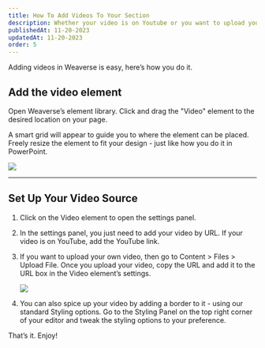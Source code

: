 ```yaml
---
title: How To Add Videos To Your Section
description: Whether your video is on Youtube or you want to upload your own video, adding video in Weaverse is easy. Here's how.
publishedAt: 11-20-2023
updatedAt: 11-20-2023
order: 5
---
```


Adding videos in Weaverse is easy, here’s how you do it.

Add the video element
---------------------

Open Weaverse’s element library. Click and drag the "Video" element to the desired location on your page.

A smart grid will appear to guide you to where the element can be placed. Freely resize the element to fit your design -
just like how you do it in PowerPoint.

![](https://downloads.intercomcdn.com/i/o/707949654/ad28d250b4b16e854b2bbc36/video-editing.gif)

* * *

Set Up Your Video Source
------------------------

1. Click on the Video element to open the settings panel.

2. In the settings panel, you just need to add your video by URL. If your video is on YouTube, add the YouTube link.

3. If you want to upload your own video, then go to Content > Files > Upload File. Once you upload your video, copy the
   URL and add it to the URL box in the Video element’s settings.

   ![](https://downloads.intercomcdn.com/i/o/707947354/8ad7b03c0206862e2fa0ca16/upload+video.png)

4. You can also spice up your video by adding a border to it - using our standard Styling options. Go to the Styling
   Panel on the top right corner of your editor and tweak the styling options to your preference.

That’s it. Enjoy!